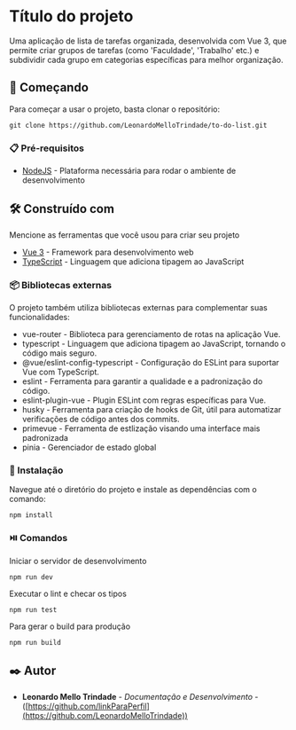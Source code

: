 # Título do projeto

Uma aplicação de lista de tarefas organizada, desenvolvida com Vue 3, que permite criar grupos de tarefas (como 'Faculdade', 'Trabalho' etc.) e subdividir cada grupo em categorias específicas para melhor organização.

## 🚀 Começando

Para começar a usar o projeto, basta clonar o repositório:
```
git clone https://github.com/LeonardoMelloTrindade/to-do-list.git
```

### 📋 Pré-requisitos

* [NodeJS](https://nodejs.org/pt) - Plataforma necessária para rodar o ambiente de desenvolvimento

## 🛠️ Construído com

Mencione as ferramentas que você usou para criar seu projeto

* [Vue 3](https://vuejs.org) -  Framework para desenvolvimento web
* [TypeScript](https://www.typescriptlang.org) - Linguagem que adiciona tipagem ao JavaScript

### 📦 Bibliotecas externas

O projeto também utiliza bibliotecas externas para complementar suas funcionalidades:

* vue-router - Biblioteca para gerenciamento de rotas na aplicação Vue.
* typescript - Linguagem que adiciona tipagem ao JavaScript, tornando o código mais seguro.
* @vue/eslint-config-typescript - Configuração do ESLint para suportar Vue com TypeScript.
* eslint - Ferramenta para garantir a qualidade e a padronização do código.
* eslint-plugin-vue - Plugin ESLint com regras específicas para Vue.
* husky - Ferramenta para criação de hooks de Git, útil para automatizar verificações de código antes dos commits.
* primevue - Ferramenta de estlização visando uma interface mais padronizada
* pinia - Gerenciador de estado global

### 🔧 Instalação

Navegue até o diretório do projeto e instale as dependências com o comando:
```
npm install
```

### ⏯️ Comandos

Iniciar o servidor de desenvolvimento
```
npm run dev
```

Executar o lint e checar os tipos
```
npm run test
```

Para gerar o build para produção
```
npm run build
```
## ✒️ Autor

* **Leonardo Mello Trindade** - *Documentação e Desenvolvimento* - ([https://github.com/linkParaPerfil](https://github.com/LeonardoMelloTrindade))
